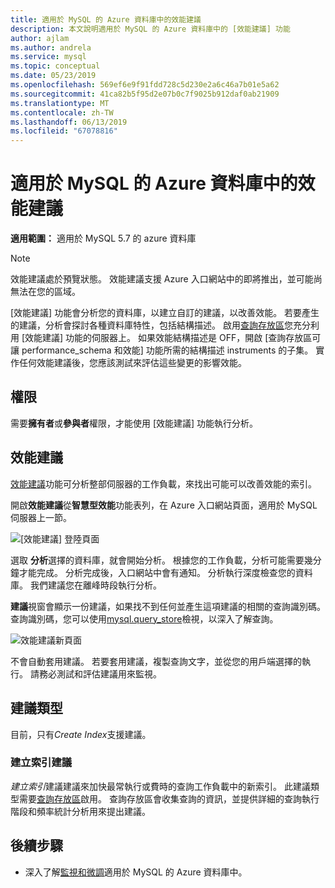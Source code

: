 ```yaml
---
title: 適用於 MySQL 的 Azure 資料庫中的效能建議
description: 本文說明適用於 MySQL 的 Azure 資料庫中的 [效能建議] 功能
author: ajlam
ms.author: andrela
ms.service: mysql
ms.topic: conceptual
ms.date: 05/23/2019
ms.openlocfilehash: 569ef6e9f91fdd728c5d230e2a6c46a7b01e5a62
ms.sourcegitcommit: 41ca82b5f95d2e07b0c7f9025b912daf0ab21909
ms.translationtype: MT
ms.contentlocale: zh-TW
ms.lasthandoff: 06/13/2019
ms.locfileid: "67078816"
---
```

# <a name="performance-recommendations-in-azure-database-for-mysql"></a>適用於 MySQL 的 Azure 資料庫中的效能建議

**適用範圍：** 適用於 MySQL 5.7 的 azure 資料庫

> [!NOTE]
> 效能建議處於預覽狀態。 效能建議支援 Azure 入口網站中的即將推出，並可能尚無法在您的區域。

[效能建議] 功能會分析您的資料庫，以建立自訂的建議，以改善效能。 若要產生的建議，分析會探討各種資料庫特性，包括結構描述。 啟用[查詢存放區](concepts-query-store.md)您充分利用 [效能建議] 功能的伺服器上。 如果效能結構描述是 OFF，開啟 [查詢存放區可讓 performance_schema 和效能] 功能所需的結構描述 instruments 的子集。 實作任何效能建議後，您應該測試來評估這些變更的影響效能。

## <a name="permissions"></a>權限

需要**擁有者**或**參與者**權限，才能使用 [效能建議] 功能執行分析。

## <a name="performance-recommendations"></a>效能建議

[效能建議](concepts-performance-recommendations.md)功能可分析整部伺服器的工作負載，來找出可能可以改善效能的索引。

開啟**效能建議**從**智慧型效能**功能表列，在 Azure 入口網站頁面，適用於 MySQL 伺服器上一節。

![[效能建議] 登陸頁面](./media/concepts-performance-recommendations/performance-recommendations-page.png)

選取 **分析**選擇的資料庫，就會開始分析。 根據您的工作負載，分析可能需要幾分鐘才能完成。 分析完成後，入口網站中會有通知。 分析執行深度檢查您的資料庫。 我們建議您在離峰時段執行分析。

**建議**視窗會顯示一份建議，如果找不到任何並產生這項建議的相關的查詢識別碼。 查詢識別碼，您可以使用[mysql.query_store](concepts-query-store.md#mysqlquery_store)檢視，以深入了解查詢。

![效能建議新頁面](./media/concepts-performance-recommendations/performance-recommendations-result.png)

不會自動套用建議。 若要套用建議，複製查詢文字，並從您的用戶端選擇的執行。 請務必測試和評估建議用來監視。

## <a name="recommendation-types"></a>建議類型

目前，只有*Create Index*支援建議。

### <a name="create-index-recommendations"></a>建立索引建議

*建立索引*建議建議來加快最常執行或費時的查詢工作負載中的新索引。 此建議類型需要[查詢存放區](concepts-query-store.md)啟用。 查詢存放區會收集查詢的資訊，並提供詳細的查詢執行階段和頻率統計分析用來提出建議。

## <a name="next-steps"></a>後續步驟
- 深入了解[監視和微調](concepts-monitoring.md)適用於 MySQL 的 Azure 資料庫中。